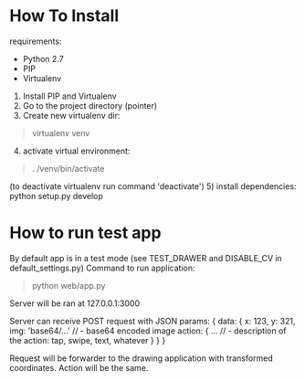 # How To Install

requirements:
- Python 2.7
- PIP
- Virtualenv

1) Install PIP and Virtualenv
2) Go to the project directory (pointer)
3) Create new virtualenv dir:
> virtualenv venv

4) activate virtual environment:
> . /venv/bin/activate

(to deactivate virtualenv run command 'deactivate')
5) install dependencies:
python setup.py develop

# How to run test app

By default app is in a test mode (see TEST_DRAWER and DISABLE_CV in default_settings.py)
Command to run application:
> python web/app.py


Server will be ran at 127.0.0.1:3000

Server can receive POST request with JSON params:
{ data: {
        x: 123,
        y: 321,
        img: 'base64/...'   // - base64 encoded image
        action: {
            ...             // - description of the action: tap, swipe, text, whatever
        }
    }
}

Request will be forwarder to the drawing application with transformed coordinates. Action will be the same.
